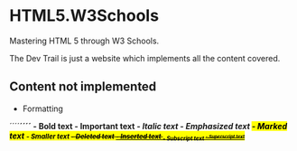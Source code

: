 # HTML5.W3Schools
 Mastering HTML 5 through W3 Schools. 

 The Dev Trail is just a website which implements all the content covered.

 ## Content not implemented

 - Formatting

 ´´´´<b>´´´´ - Bold text
 <strong> - Important text
 <i> - Italic text
 <em> - Emphasized text
 <mark> - Marked text
 <small> - Smaller text
 <del> - Deleted text
 <ins> - Inserted text
 <sub> - Subscript text
 <sup> - Superscript text



